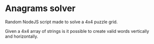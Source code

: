 # Anagrams solver

Random NodeJS script made to solve a 4x4 puzzle grid.

Given a 4x4 array of strings is it possible to create valid words vertically and horizontally.